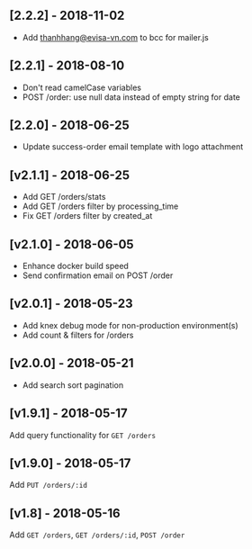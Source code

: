 ## [2.2.2] - 2018-11-02
- Add thanhhang@evisa-vn.com to bcc for mailer.js

## [2.2.1] - 2018-08-10
- Don't read camelCase variables
- POST /order: use null data instead of empty string for date

## [2.2.0] - 2018-06-25
- Update success-order email template with logo attachment

## [v2.1.1] - 2018-06-25
- Add GET /orders/stats
- Add GET /orders filter by processing_time
- Fix GET /orders filter by created_at

## [v2.1.0] - 2018-06-05
- Enhance docker build speed
- Send confirmation email on POST /order

## [v2.0.1] - 2018-05-23
- Add knex debug mode for non-production environment(s)
- Add count & filters for /orders

## [v2.0.0] - 2018-05-21
- Add search sort pagination

## [v1.9.1] - 2018-05-17
Add query functionality for `GET /orders`

## [v1.9.0] - 2018-05-17
Add `PUT /orders/:id`

## [v1.8] - 2018-05-16
Add `GET /orders`, `GET /orders/:id`, `POST /order`